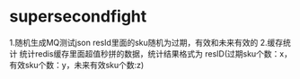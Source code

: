 # supersecondfight
1.随机生成MQ测试json
  resId里面的sku随机为过期，有效和未来有效的
2.缓存统计
  统计redis缓存里面超值秒拼的数据，统计结果格式为 resID(过期sku个数：x，有效sku个数：y，未来有效sku个数:z)
